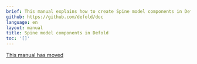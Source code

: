 ```yaml
---
brief: This manual explains how to create Spine model components in Defold.
github: https://github.com/defold/doc
language: en
layout: manual
title: Spine model components in Defold
toc: '[]'
---
```


[This manual has moved](/extension-spine)